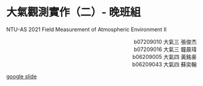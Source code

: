 # 大氣觀測實作（二）- 晚班組
NTU-AS 2021 Field Measurement of Atmospheric Environment II

<p align=right>b07209010 大氣三 張俊杰<br> b07209016 大氣三 鐘晨瑋<br> b06209005 大氣四 黃銘豪<br> b06209043 大氣四 蘇奕翰 </p>

[google slide](https://docs.google.com/presentation/d/16ApwIgpnxEMQX8Bt_03MoKLwIi0G6aM7XlVrS7E38tM/edit?usp=sharing)

